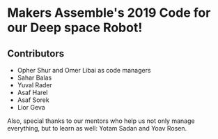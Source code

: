 # Makers Assemble's 2019 Code for our Deep space Robot!

## Contributors

* Opher Shur and Omer Libai as code managers
* Sahar Balas
* Yuval Rader
* Asaf Harel
* Asaf Sorek
* Lior Geva

Also, special thanks to our mentors who help us not only manage everything, but to learn as well: Yotam Sadan and Yoav Rosen.
